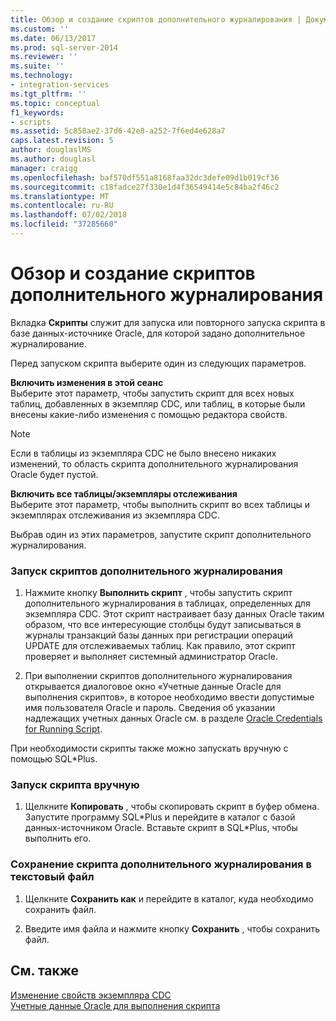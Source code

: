 ```yaml
---
title: Обзор и создание скриптов дополнительного журналирования | Документы Майкрософт
ms.custom: ''
ms.date: 06/13/2017
ms.prod: sql-server-2014
ms.reviewer: ''
ms.suite: ''
ms.technology:
- integration-services
ms.tgt_pltfrm: ''
ms.topic: conceptual
f1_keywords:
- scripts
ms.assetid: 5c858ae2-37d6-42e8-a252-7f6ed4e628a7
caps.latest.revision: 5
author: douglaslMS
ms.author: douglasl
manager: craigg
ms.openlocfilehash: baf570df551a8168faa32dc3defe09d1b019cf36
ms.sourcegitcommit: c18fadce27f330e1d4f36549414e5c84ba2f46c2
ms.translationtype: MT
ms.contentlocale: ru-RU
ms.lasthandoff: 07/02/2018
ms.locfileid: "37285660"
---
```

# <a name="review-and-generate-supplemental-logging-scripts"></a>Обзор и создание скриптов дополнительного журналирования
  Вкладка **Скрипты** служит для запуска или повторного запуска скрипта в базе данных-источнике Oracle, для которой задано дополнительное журналирование.  
  
 Перед запуском скрипта выберите один из следующих параметров.  
  
 **Включить изменения в этой сеанс**  
 Выберите этот параметр, чтобы запустить скрипт для всех новых таблиц, добавленных в экземпляр CDC, или таблиц, в которые были внесены какие-либо изменения с помощью редактора свойств.  
  
> [!NOTE]  
>  Если в таблицы из экземпляра CDC не было внесено никаких изменений, то область скрипта дополнительного журналирования Oracle будет пустой.  
  
 **Включить все таблицы/экземпляры отслеживания**  
 Выберите этот параметр, чтобы выполнить скрипт во всех таблицы и экземплярах отслеживания из экземпляра CDC.  
  
 Выбрав один из этих параметров, запустите скрипт дополнительного журналирования.  
  
### <a name="to-run-the-supplemental-logging-scripts"></a>Запуск скриптов дополнительного журналирования  
  
1.  Нажмите кнопку **Выполнить скрипт** , чтобы запустить скрипт дополнительного журналирования в таблицах, определенных для экземпляра CDC. Этот скрипт настраивает базу данных Oracle таким образом, что все интересующие столбцы будут записываться в журналы транзакций базы данных при регистрации операций UPDATE для отслеживаемых таблиц. Как правило, этот скрипт проверяет и выполняет системный администратор Oracle.  
  
2.  При выполнении скриптов дополнительного журналирования открывается диалоговое окно «Учетные данные Oracle для выполнения скриптов», в которое необходимо ввести допустимые имя пользователя Oracle и пароль. Сведения об указании надлежащих учетных данных Oracle см. в разделе [Oracle Credentials for Running Script](oracle-credentials-for-running-script.md).  
  
 При необходимости скрипты также можно запускать вручную с помощью SQL*Plus.  
  
### <a name="to-run-the-scripts-manually"></a>Запуск скрипта вручную  
  
1.  Щелкните **Копировать** , чтобы скопировать скрипт в буфер обмена. Запустите программу SQL*Plus и перейдите в каталог с базой данных-источником Oracle. Вставьте скрипт в SQL\*Plus, чтобы выполнить его.  
  
### <a name="to-save-the-supplemental-logging-script-in-a-text-file"></a>Сохранение скрипта дополнительного журналирования в текстовый файл  
  
1.  Щелкните **Сохранить как** и перейдите в каталог, куда необходимо сохранить файл.  
  
2.  Введите имя файла и нажмите кнопку **Сохранить** , чтобы сохранить файл.  
  
## <a name="see-also"></a>См. также  
 [Изменение свойств экземпляра CDC](how-to-edit-the-cdc-instance-properties.md)   
 [Учетные данные Oracle для выполнения скрипта](oracle-credentials-for-running-script.md)  
  
  
